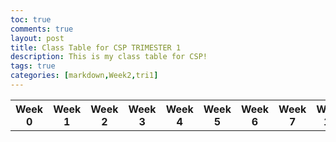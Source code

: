 ```yaml
---
toc: true
comments: true
layout: post
title: Class Table for CSP TRIMESTER 1
description: This is my class table for CSP!
tags: true
categories: [markdown,Week2,tri1]
---
```


<table>
    <tr>
     <th>Week 0</th>
     <th>Week 1</th>
     <th>Week 2</th>
     <th>Week 3</th>
     <th>Week 4</th>
     <th>Week 5</th>
     <th>Week 6</th>
     <th>Week 7</th>
     <th>Week 10</th>
    </tr>
</table>